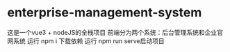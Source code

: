 # enterprise-management-system
这是一个vue3 + nodeJS的全栈项目
前端分为两个系统：后台管理系统和企业官网系统
运行 npm i 下载依赖
运行 npm run serve启动项目
